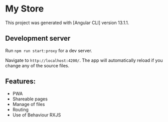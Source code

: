 # My Store
This project was generated with [Angular CLI] version 13.1.1.

## Development server

Run `npm run start:proxy` for a dev server. 

Navigate to `http://localhost:4200/`. The app will automatically reload if you change any of the source files.

## Features: 
* PWA
* Shareable pages
* Manage of files
* Routing
* Use of Behaviour RXJS
